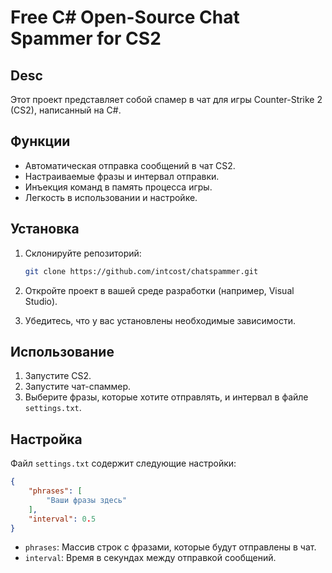 # Free C# Open-Source Chat Spammer for CS2

## Desc

Этот проект представляет собой спамер в чат для игры Counter-Strike 2 (CS2), написанный на C#.

## Функции

- Автоматическая отправка сообщений в чат CS2.
- Настраиваемые фразы и интервал отправки.
- Инъекция команд в память процесса игры.
- Легкость в использовании и настройке.

## Установка

1. Склонируйте репозиторий:
   ```bash
   git clone https://github.com/intcost/chatspammer.git
   ```

2. Откройте проект в вашей среде разработки (например, Visual Studio).

3. Убедитесь, что у вас установлены необходимые зависимости.

## Использование

1. Запустите CS2.
2. Запустите чат-спаммер.
3. Выберите фразы, которые хотите отправлять, и интервал в файле `settings.txt`.

## Настройка

Файл `settings.txt` содержит следующие настройки:

```json
{
    "phrases": [
        "Ваши фразы здесь"
    ],
    "interval": 0.5
}
```

- `phrases`: Массив строк с фразами, которые будут отправлены в чат.
- `interval`: Время в секундах между отправкой сообщений.
